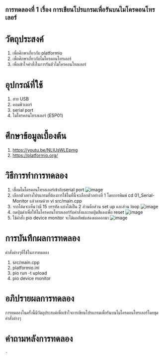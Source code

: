 ## การทดลองที่ 1 เรื่อง การเขียนโปรแกรมเพื่อรันบนไมโครคอนโทรเลอร์
# วัตถุประสงค์
1. เพื่อศึกษาเกี่ยวกับ platformio
2. เพื่อศึกษาเกี่ยวกับไมโครคอนโทรเลอร์
3. เพื่อเข้าใจคำสั่งในการรันตัวไมโครคอนโทลเลอร์
# อุปกรณ์ที่ใช้
1. สาย USB
2. คอมพิวเตอร์
3. serial port
4. ไมโครคอนโทรลเลอร์ (ESP01)
# ศึกษาข้อมูลเบื้องต้น
1. https://youtu.be/NLIUsWLEpmg
2. https://platformio.org/
# วิธีการทำการทดลอง
1. เชื่อมไมโครคอนโทรลเลอร์เข้ากับserial port
![image](https://user-images.githubusercontent.com/80881207/112421668-0f6c4f80-8d62-11eb-80f3-b93a102cebd0.png)
2. เลือกตัวอย่างโปรแกรมที่ต้องการใช้ในที่นี้จะเลือกตัวอย่างที่ 1 โดยการพิมพ์ cd 01_Serial-Monitor แล้วตามด้วย  vi src/main.cpp
3. จากโค้ดจะเห็นว่ามี 15 บรรทัด แบ่งได้เป็น 2 ส่วนคือส่วน set up และส่วน loop 
 ![image](https://user-images.githubusercontent.com/80881207/112421677-14c99a00-8d62-11eb-966e-c463da7ec23c.png)
4. กดปุ่มดำเพื่อให้ไมโครคอนโทรลเลอร์รับคำสั่งและกดปุ่มสีแดงเพื่อ reset
 ![image](https://user-images.githubusercontent.com/80881207/112421693-1eeb9880-8d62-11eb-975f-39ed65502768.png)
5. ใช้คำสั่ง pio device monitor จะได้ผลลัพธ์แสดงผลออกมา
![image](https://user-images.githubusercontent.com/80881207/112421705-23b04c80-8d62-11eb-85f5-5ccd4ee129e1.png)
# การบันทึกผลการทดลอง
คำสั่งต่างๆที่ใช้ในการทดลอง
1.	src/main.cpp 
2.	platformio.ini 
3.	pio run -t upload 
4.	pio device monitor 
# อภิปรายผลการทดลอง
การทดลองในครั้งนี้มีวัตถุประสงค์เพื่อเข้าใจการเขียนโปรแกรมเพื่อรันบนไมโครคอนโทรเลอร์โดยชุดคำสั่งต่างๆ
# คำถามหลังการทดลอง
	-


